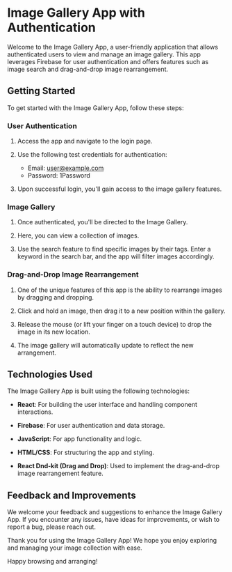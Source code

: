 # Image Gallery App with Authentication

Welcome to the Image Gallery App, a user-friendly application that allows authenticated users to view and manage an image gallery. This app leverages Firebase for user authentication and offers features such as image search and drag-and-drop image rearrangement.

## Getting Started

To get started with the Image Gallery App, follow these steps:

### User Authentication

1. Access the app and navigate to the login page.

2. Use the following test credentials for authentication:
   - Email: user@example.com
   - Password: 1Password

3. Upon successful login, you'll gain access to the image gallery features.

### Image Gallery

1. Once authenticated, you'll be directed to the Image Gallery.

2. Here, you can view a collection of images.

3. Use the search feature to find specific images by their tags. Enter a keyword in the search bar, and the app will filter images accordingly.

### Drag-and-Drop Image Rearrangement

1. One of the unique features of this app is the ability to rearrange images by dragging and dropping.

2. Click and hold an image, then drag it to a new position within the gallery.

3. Release the mouse (or lift your finger on a touch device) to drop the image in its new location.

4. The image gallery will automatically update to reflect the new arrangement.

## Technologies Used

The Image Gallery App is built using the following technologies:

- **React**: For building the user interface and handling component interactions.

- **Firebase**: For user authentication and data storage.

- **JavaScript**: For app functionality and logic.

- **HTML/CSS**: For structuring the app and styling.

- **React Dnd-kit (Drag and Drop)**: Used to implement the drag-and-drop image rearrangement feature.

## Feedback and Improvements

We welcome your feedback and suggestions to enhance the Image Gallery App. If you encounter any issues, have ideas for improvements, or wish to report a bug, please reach out.

Thank you for using the Image Gallery App! We hope you enjoy exploring and managing your image collection with ease.

Happy browsing and arranging!
